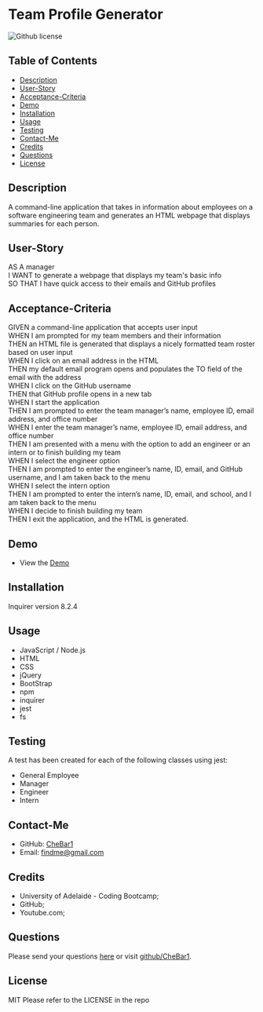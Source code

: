 # Team Profile Generator
![Github license](https://img.shields.io/badge/license-MIT-blue.svg)

## Table of Contents
* [Description](#description)
* [User-Story](#user-story)
* [Acceptance-Criteria](#acceptance-criteria)
* [Demo](#demo)
* [Installation](#require)
* [Usage](#usage)
* [Testing](#testing)
* [Contact-Me](#contact-me)
* [Credits](#credits)
* [Questions](#questions)
* [License](#license)

## Description
A command-line application that takes in information about employees on a software engineering team and generates an HTML webpage that displays summaries for each person.

## User-Story
AS A manager<br>
I WANT to generate a webpage that displays my team's basic info<br>
SO THAT I have quick access to their emails and GitHub profiles

## Acceptance-Criteria
GIVEN a command-line application that accepts user input<br>
WHEN I am prompted for my team members and their information<br>
THEN an HTML file is generated that displays a nicely formatted team roster based on user input<br>
WHEN I click on an email address in the HTML<br>
THEN my default email program opens and populates the TO field of the email with the address<br>
WHEN I click on the GitHub username<br>
THEN that GitHub profile opens in a new tab<br>
WHEN I start the application<br>
THEN I am prompted to enter the team manager’s name, employee ID, email address, and office number<br>
WHEN I enter the team manager’s name, employee ID, email address, and office number<br>
THEN I am presented with a menu with the option to add an engineer or an intern or to finish building my team<br>
WHEN I select the engineer option<br>
THEN I am prompted to enter the engineer’s name, ID, email, and GitHub username, and I am taken back to the menu<br>
WHEN I select the intern option<br>
THEN I am prompted to enter the intern’s name, ID, email, and school, and I am taken back to the menu<br>
WHEN I decide to finish building my team<br>
THEN I exit the application, and the HTML is generated.

## Demo
* View the [Demo]()

## Installation
Inquirer version 8.2.4

## Usage
* JavaScript / Node.js
* HTML
* CSS
* jQuery
* BootStrap
* npm
* inquirer
* jest
* fs

## Testing
A test has been created for each of the following classes using jest:
* General Employee
* Manager
* Engineer
* Intern

## Contact-Me
* GitHub: [CheBar1](https://github.com/CheBar1)
* Email: findme@gmail.com

## Credits
* University of Adelaide - Coding Bootcamp;
* GitHub;
* Youtube.com;

## Questions
Please send your questions [here](mailto:findme@gmail.com?subject=[GitHub]%20Dev%20Connect) or visit [github/CheBar1](https://github.com/CheBar1).

## License
MIT
Please refer to the LICENSE in the repo
